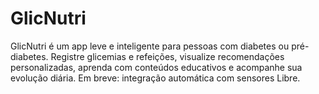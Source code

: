 # GlicNutri
GlicNutri é um app leve e inteligente para pessoas com diabetes ou pré-diabetes. Registre glicemias e refeições, visualize recomendações personalizadas, aprenda com conteúdos educativos e acompanhe sua evolução diária. Em breve: integração automática com sensores Libre.
